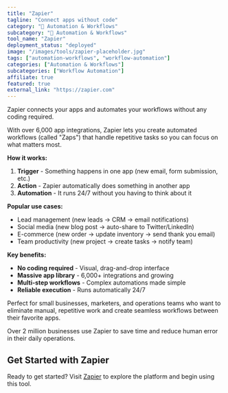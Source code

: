 ```yaml
---
title: "Zapier"
tagline: "Connect apps without code"
category: "🔄 Automation & Workflows"
subcategory: "🔄 Automation & Workflows"
tool_name: "Zapier"
deployment_status: "deployed"
image: "/images/tools/zapier-placeholder.jpg"
tags: ["automation-workflows", "workflow-automation"]
categories: ["Automation & Workflows"]
subcategories: ["Workflow Automation"]
affiliate: true
featured: true
external_link: "https://zapier.com"
---
```

Zapier connects your apps and automates your workflows without any coding required.

With over 6,000 app integrations, Zapier lets you create automated workflows (called "Zaps") that handle repetitive tasks so you can focus on what matters most.

**How it works:**
1. **Trigger** - Something happens in one app (new email, form submission, etc.)
2. **Action** - Zapier automatically does something in another app
3. **Automation** - It runs 24/7 without you having to think about it

**Popular use cases:**
- Lead management (new leads → CRM → email notifications)
- Social media (new blog post → auto-share to Twitter/LinkedIn)
- E-commerce (new order → update inventory → send thank you email)
- Team productivity (new project → create tasks → notify team)

**Key benefits:**
- **No coding required** - Visual, drag-and-drop interface
- **Massive app library** - 6,000+ integrations and growing
- **Multi-step workflows** - Complex automations made simple
- **Reliable execution** - Runs automatically 24/7

Perfect for small businesses, marketers, and operations teams who want to eliminate manual, repetitive work and create seamless workflows between their favorite apps.

Over 2 million businesses use Zapier to save time and reduce human error in their daily operations.

## Get Started with Zapier

Ready to get started? Visit [Zapier](https://zapier.com) to explore the platform and begin using this tool.